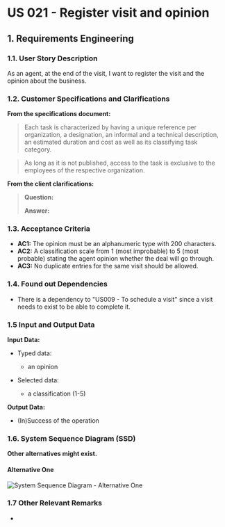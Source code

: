 # US 021 -  Register visit and opinion

## 1. Requirements Engineering


### 1.1. User Story Description


As an agent, at the end of the visit, I want to register the visit and the opinion about the business.



### 1.2. Customer Specifications and Clarifications 


**From the specifications document:**

>	Each task is characterized by having a unique reference per organization, a designation, an informal and a technical description, an estimated duration and cost as well as its classifying task category. 


>	As long as it is not published, access to the task is exclusive to the employees of the respective organization. 



**From the client clarifications:**

> **Question:** 
>  
> **Answer:** 


### 1.3. Acceptance Criteria


* **AC1:** The opinion must be an alphanumeric type with 200 characters.
* **AC2:** A classification scale from 1 (most improbable) to 5 (most probable) stating the agent opinion whether the deal will go through.
* **AC3:** No duplicate entries for the same visit should be allowed.


### 1.4. Found out Dependencies


* There is a dependency to "US009 - To schedule a visit" since a visit needs to exist to be able to complete it.


### 1.5 Input and Output Data


**Input Data:**

* Typed data:
	* an opinion
	
* Selected data:
	* a classification (1-5) 


**Output Data:**

* (In)Success of the operation

### 1.6. System Sequence Diagram (SSD)

**Other alternatives might exist.**

#### Alternative One

![System Sequence Diagram - Alternative One](svg/us021-system-sequence-diagram.svg)


### 1.7 Other Relevant Remarks

* 